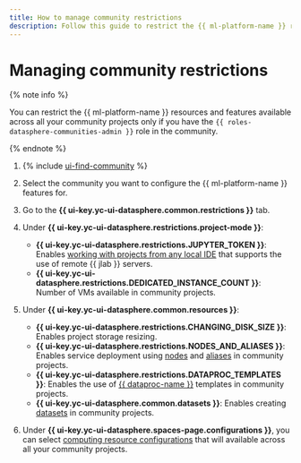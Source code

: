 ```yaml
---
title: How to manage community restrictions
description: Follow this guide to restrict the {{ ml-platform-name }} resources and features available across all your community projects.
---
```


# Managing community restrictions

{% note info %}

You can restrict the {{ ml-platform-name }} resources and features available across all your community projects only if you have the `{{ roles-datasphere-communities-admin }}` role in the community.

{% endnote %}

1. {% include [ui-find-community](../../../_includes/datasphere/ui-find-community.md) %}
1. Select the community you want to configure the {{ ml-platform-name }} features for.
1. Go to the **{{ ui-key.yc-ui-datasphere.common.restrictions }}** tab.
1. Under **{{ ui-key.yc-ui-datasphere.restrictions.project-mode }}**:

    * **{{ ui-key.yc-ui-datasphere.restrictions.JUPYTER_TOKEN }}**: Enables [working with projects from any local IDE](../projects/remote-connect.md) that supports the use of remote {{ jlab }} servers.
    * **{{ ui-key.yc-ui-datasphere.restrictions.DEDICATED_INSTANCE_COUNT }}**: Number of VMs available in community projects.

1. Under **{{ ui-key.yc-ui-datasphere.common.resources }}**:

    * **{{ ui-key.yc-ui-datasphere.restrictions.CHANGING_DISK_SIZE }}**: Enables project storage resizing.
    * **{{ ui-key.yc-ui-datasphere.restrictions.NODES_AND_ALIASES }}**: Enables service deployment using [nodes](../../concepts/deploy/index.md#node) and [aliases](../../concepts/deploy/index.md#alias) in community projects.
    * **{{ ui-key.yc-ui-datasphere.restrictions.DATAPROC_TEMPLATES }}**: Enables the use of [{{ dataproc-name }}](../../concepts/data-processing-template) templates in community projects.
    * **{{ ui-key.yc-ui-datasphere.common.datasets }}**: Enables creating [datasets](../../concepts/dataset) in community projects.

1. Under **{{ ui-key.yc-ui-datasphere.spaces-page.configurations }}**, you can select [computing resource configurations](../../concepts/configurations.md) that will available across all your community projects.
